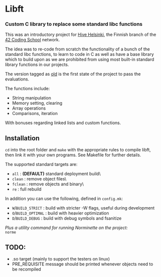 # Libft
### Custom C library to replace some standard libc functions

This was an introductory project for [Hive Helsinki](https://www.hive.fi/en/),
the Finnish branch of the [42 Coding School](https://42.fr/en/homepage/) network.

The idea was to re-code from scratch the functionality of a bunch of
the standard libc functions, to learn to code in C as well as have a
base library which to build upon as we are prohibited from using most
built-in standard library functions in our projects.

The version tagged as
[old](https://github.com/ickarjala/42-libft/tree/old) is the first
state of the project to pass the evaluations.

The functions include:

* String manipulation
* Memory setting, clearing
* Array operations
* Comparisons, iteration

With bonuses regarding linked lists and custom functions.

## Installation
``cd`` into the root folder and ``make`` with the
appropriate rules to compile libft, then link it with your own
programs.  See Makefile for further details.

The supported standard targets are:
* ``all`` : **(DEFAULT)** standard deployment build\
* ``clean`` : remove object files\
* ``fclean`` : remove objects and binary\
* ``re`` : full rebuild

In addition you can use the following, defined in `config.mk`:
* ``W``/``BUILD_STRICT`` : build with stricter -W flags, useful during development
* ``O``/``BUILD_OPTIMAL`` : build with heavier optimization
* ``D``/``BUILD_DEBUG`` : build with debug symbols and fsanitize

*Plus a utility command for running Norminette on the project:*\
``norme``

## TODO:
* .so target (mainly to support the testers on linux)
* PRE_REQUISITE message should be printed whenever objects need to be recompiled
